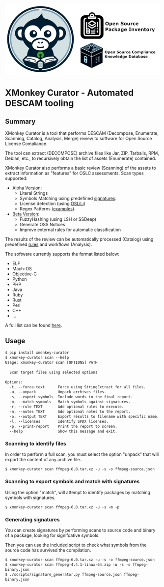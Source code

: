 ![Logo](https://github.com/Xpertians/xmonkey-curator/blob/main/logos/monkey_curator_github.png?raw=true)

# XMonkey Curator - Automated DESCAM tooling

## Summary

XMonkey Curator is a tool that performs DESCAM (Decompose, Enumerate, Scanning, Catalog, Analysis, Merge) review to software for Open Source License Compliance.

The tool can extract (DECOMPOSE) archive files like Jar, ZIP, Tarballs, RPM, Debian, etc., to recursively obtain the list of assets (Enumerate) contained.

XMonkey Curator also performs a basic review (Scanning) of the assets to extract information as "features" for OSLC assessments.
Scan types supported:
- [Alpha Version](https://github.com/Xpertians/xmonkey-curator/milestone/1):
  - Literal Strings
  - Symbols Matching using predefined [signatures](https://github.com/Xpertians/xmonkey-curator/tree/main/src/xmonkey_curator/signatures).
  - License detection (using [OSLiLi](https://github.com/Xpertians/oslili))
  - Regex Patterns ([examples](https://github.com/Xpertians/xmonkey-curator/tree/main/src/xmonkey_curator/licenses)).
- [Beta Version](https://github.com/Xpertians/xmonkey-curator/milestone/2):
  - FuzzyHashing (using LSH or SSDeep)
  - Generate OSS Notices
  - Improve external rules for automatic classification

The results of the review can be automatically processed (Catalog) using predefined [rules](https://github.com/Xpertians/xmonkey-curator/blob/main/src/xmonkey_curator/rules/) and workflows (Analysis).

The software currently supports the format listed below:
* ELF
* Mach-OS
* Objective-C
* Python
* PHP
* Java
* Ruby
* Rust
* Perl
* C++
* ...

A full list can be found [here](https://github.com/Xpertians/xmonkey-curator/blob/main/src/xmonkey_curator/handler_registry.py#L10).


## Usage

```
$ pip install xmonkey-curator
$ xmonkey-curator scan --help
Usage: xmonkey-curator scan [OPTIONS] PATH

  Scan target files using selected options

Options:
  -t, --force-text      Force using StringExtract for all files.
  -u, --unpack          Unpack archives files.
  -s, --export-symbols  Include words in the final report.
  -m, --match-symbols   Match symbols against signatures.
  -r, --rule TEXT       Add optional rules to execute.
  -n, --notes TEXT      Add optional notes to the report.
  -o, --output TEXT     Export results to filename with specific name.
  -l, --licenses        Identify SPDX licenses.
  -p, --print-report    Print the report to screen.
  --help                Show this message and exit.

```

### Scanning to identify files

In order to perform a full scan, you must select the option "unpack" that will export the content of any archive file.

```
$ xmonkey-curator scan ffmpeg-6.0.tar.xz -u -s -o ffmpeg-source.json
```

### Scanning to export symbols and match with signatures

Using the option "match", will attempt to identify packages by matching symbols with signatures.

```
$ xmonkey-curator scan ffmpeg-6.0.tar.xz -u -s -m -p
```

### Generating signatures

You can create signatures by performing scans to source code and binary of a package, looking for signifcative symbols.

Then you can use the included script to check what symbols from the source code has survived the compilation.

```
$ xmonkey-curator scan ffmpeg-6.0.tar.xz -u -s -o ffmpeg-source.json
$ xmonkey-curator scan ffmpeg-4.4.1-linux-64.zip -u -s -o ffmpeg-binary.json
$ ./scripts/signature_generator.py ffmpeg-source.json ffmpeg-binary.json

```

